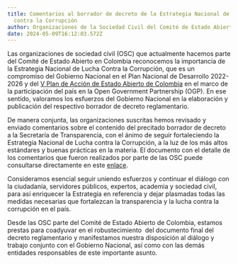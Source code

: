 ```yaml
---
title: Comentarios al borrador de decreto de la Estrategia Nacional de Lucha
  contra la Corrupción
author: Organizaciones de la Sociedad Civil del Comité de Estado Abierto de Colombia
date: 2024-05-09T16:12:03.572Z
---
```

Las organizaciones de sociedad civil (OSC) que actualmente hacemos parte del Comité de Estado Abierto en Colombia reconocemos la importancia de la Estrategia Nacional de Lucha Contra la Corrupción, que es un compromiso del Gobierno Nacional en el Plan Nacional de Desarrollo 2022-2026 y del [V Plan de Acción de Estado Abierto de Colombia](https://www.opengovpartnership.org/wp-content/uploads/2024/01/Colombia_Action-Plan_2023-2025_December_Revised.pdf) en el marco de la participación del país en la Open Government Partnership (OGP). En ese sentido, valoramos los esfuerzos del Gobierno Nacional en la elaboración y publicación del respectivo borrador de decreto reglamentario.

De manera conjunta, las organizaciones suscritas hemos revisado y enviado comentarios sobre el contenido del precitado borrador de decreto a la Secretaría de Transparencia, con el ánimo de seguir fortaleciendo la Estrategia Nacional de Lucha contra la Corrupción, a la luz de los más altos estándares y buenas prácticas en la materia. El documento con el detalle de los comentarios que fueron realizados por parte de las OSC puede consultarse directamente en este [enlace](https://drive.google.com/file/d/1gJxf4IB4Si8cDfemCw-QU0tY9o1iT4aL/view?usp=sharing).

Consideramos esencial seguir uniendo esfuerzos y continuar el diálogo con la ciudadanía, servidores públicos, expertos, academia y sociedad civil, para así enriquecer la Estrategia en referencia y dejar plasmadas todas las medidas necesarias que fortalezcan la transparencia y la lucha contra la corrupción en el país.

Desde las OSC parte del Comité de Estado Abierto de Colombia, estamos prestas para coadyuvar en el robustecimiento  del documento final del decreto reglamentario y manifestamos nuestra disposición al diálogo y trabajo conjunto con el Gobierno Nacional, así como con las demás entidades responsables de este importante asunto.